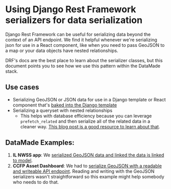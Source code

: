# Using Django Rest Framework serializers for data serialization
Django Rest Framework can be useful for serializing data beyond the context of an API endpoint. We find it helpful whenever we're serializing json for use in a React component, like when you need to pass GeoJSON to a map or your data objects have nested relationships.

DRF's docs are the best place to learn about the serializer classes, but this document points you to see how we use this pattern within the DataMade stack.

## Use cases
- Serializing GeoJSON or JSON data for use in a Django template or React component that's [baked into the Django template](/django/django-react-integration.md)
- Serializing a queryset with nested relationships
  -  This helps with database efficiency because you can leverage `prefetch_related` and then serialize all of the related data in a cleaner way. [This blog post is a good resource to learn about that](https://hakibenita.com/django-rest-framework-slow).


## DataMade Examples:
1. **IL NWSS app**: We [serialized GeoJSON data and linked the data is linked to model](https://github.com/illinoisdpi/il-nwss-dashboard/pull/171).
2. **CCFP Asset Dashboard**: We had to [serialize GeoJSON with a readable and writeable API endpoint](https://github.com/fpdcc/ccfp-asset-dashboard/pull/106). Reading and writing with the GeoJSON serializers wasn't straightforward so this example might help somebody who needs to do that.
